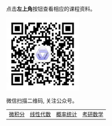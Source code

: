 点击**左上角**按钮查看相应的课程资料。

<img src="pics/wx.jpg" alt="wx" style="zoom:45%;" />

微信扫描二维码, 关注公众号。

|                                  |                                     |                                     |                                     |
| :------------------------------- | :---------------------------------- | :---------------------------------- | :---------------------------------- |
| <a href='./wjf/index'>微积分</a> | <a href='./xxds/index'>线性代数</a> | <a href='./gltj/index'>概率统计</a> | <a href='./kysx/index'>考研数学</a> |

